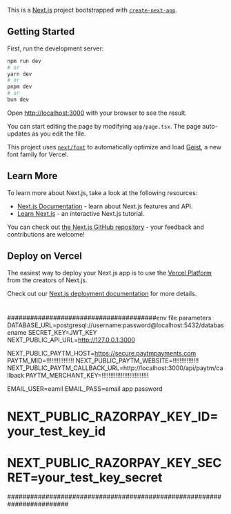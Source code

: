 This is a [Next.js](https://nextjs.org) project bootstrapped with [`create-next-app`](https://nextjs.org/docs/app/api-reference/cli/create-next-app).

## Getting Started

First, run the development server:

```bash
npm run dev
# or
yarn dev
# or
pnpm dev
# or
bun dev
```

Open [http://localhost:3000](http://localhost:3000) with your browser to see the result.

You can start editing the page by modifying `app/page.tsx`. The page auto-updates as you edit the file.

This project uses [`next/font`](https://nextjs.org/docs/app/building-your-application/optimizing/fonts) to automatically optimize and load [Geist](https://vercel.com/font), a new font family for Vercel.

## Learn More

To learn more about Next.js, take a look at the following resources:

- [Next.js Documentation](https://nextjs.org/docs) - learn about Next.js features and API.
- [Learn Next.js](https://nextjs.org/learn) - an interactive Next.js tutorial.

You can check out [the Next.js GitHub repository](https://github.com/vercel/next.js) - your feedback and contributions are welcome!

## Deploy on Vercel

The easiest way to deploy your Next.js app is to use the [Vercel Platform](https://vercel.com/new?utm_medium=default-template&filter=next.js&utm_source=create-next-app&utm_campaign=create-next-app-readme) from the creators of Next.js.

Check out our [Next.js deployment documentation](https://nextjs.org/docs/app/building-your-application/deploying) for more details.
#



#######################################env file parameters
DATABASE_URL=postgresql://username:password@localhost:5432/databasename
SECRET_KEY=JWT_KEY
NEXT_PUBLIC_API_URL=http://127.0.0.1:3000

NEXT_PUBLIC_PAYTM_HOST=https://secure.paytmpayments.com
PAYTM_MID=!!!!!!!!!!!!!!!!
NEXT_PUBLIC_PAYTM_WEBSITE=!!!!!!!!!!!!!!!
NEXT_PUBLIC_PAYTM_CALLBACK_URL=http://localhost:3000/api/paytm/callback
PAYTM_MERCHANT_KEY=!!!!!!!!!!!!!!!!!!!!!!!!!!!

EMAIL_USER=eamil 
EMAIL_PASS=email app password

# NEXT_PUBLIC_RAZORPAY_KEY_ID=your_test_key_id
# NEXT_PUBLIC_RAZORPAY_KEY_SECRET=your_test_key_secret
########################################################################
